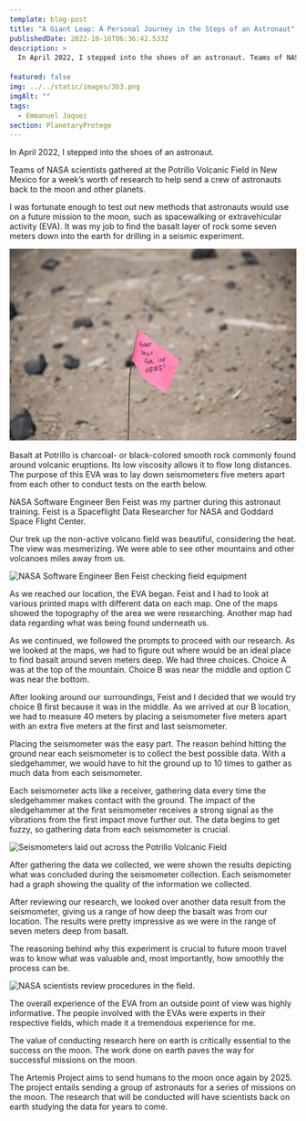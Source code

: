```yaml
---
template: blog-post
title: "A Giant Leap: A Personal Journey in the Steps of an Astronaut"
publishedDate: 2022-10-16T06:36:42.533Z
description: >
  In April 2022, I stepped into the shoes of an astronaut. Teams of NASA scientists gathered at the Potrillo Volcanic Field in New Mexico for a week’s worth of research to help send a crew of astronauts back to the moon and other planets. I was fortunate enough to test out new methods that astronauts would use on a future mission to the moon, such as spacewalking or extravehicular activity (EVA). It was my job to find the basalt layer of rock some seven meters down into the earth for drilling in a seismic experiment. 
 
featured: false
img: ../../static/images/3b3.png
imgAlt: ""
tags:
  - Emmanuel Jaquez
section: PlanetaryProtege
---
```

In April 2022, I stepped into the shoes of an astronaut.

Teams of NASA scientists gathered at the Potrillo Volcanic Field in New Mexico for a week’s worth of research to help send a crew of astronauts back to the moon and other planets.

I was fortunate enough to test out new methods that astronauts would use on a future mission to the moon, such as spacewalking or extravehicular activity (EVA). It was my job to find the basalt layer of rock some seven meters down into the earth for drilling in a seismic experiment.

![A pink flag planted in the ground in New Mexico's Potrillo Volcanic Field](../../static/images/3b1.png)

Basalt at Potrillo is charcoal- or black-colored smooth rock commonly found around volcanic eruptions. Its low viscosity allows it to flow long distances. The purpose of this EVA was to lay down seismometers five meters apart from each other to conduct tests on the earth below. 

NASA Software Engineer Ben Feist was my partner during this astronaut training. Feist is a Spaceflight Data Researcher for NASA and Goddard Space Flight Center.

Our trek up the non-active volcano field was beautiful, considering the heat. The view was mesmerizing. We were able to see other mountains and other volcanoes miles away from us.

![NASA Software Engineer Ben Feist checking field equipment](../../static/images/3b2.png)

As we reached our location, the EVA began. Feist and I had to look at various printed maps with different data on each map. One of the maps showed the topography of the area we were researching. Another map had data regarding what was being found underneath us. 

As we continued, we followed the prompts to proceed with our research. As we looked at the maps, we had to figure out where would be an ideal place to find basalt around seven meters deep. We had three choices. Choice A was at the top of the mountain. Choice B was near the middle and option C was near the bottom. 

After looking around our surroundings, Feist and I  decided that we would try choice B first because it was in the middle. As we arrived at our B location, we had to measure 40 meters by placing a seismometer five meters apart with an extra five meters at the first and last seismometer. 

Placing the seismometer was the easy part. The reason behind hitting the ground near each seismometer is to collect the best possible data. With a sledgehammer, we would have to hit the ground up to 10 times to gather as much data from each seismometer. 

Each seismometer acts like a receiver, gathering data every time the sledgehammer makes contact with the ground. The impact of the sledgehammer at the first seismometer receives a strong signal as the vibrations from the first impact move further out. The data begins to get fuzzy, so gathering data from each seismometer is crucial.

![Seismometers laid out across the Potrillo Volcanic Field](../../static/images/3b3.png)

After gathering the data we collected, we were shown the results depicting what was concluded during the seismometer collection. Each seismometer had a graph showing the quality of the information we collected. 

After reviewing our research, we looked over another data result from the seismometer, giving us a range of how deep the basalt was from our location. The results were pretty impressive as we were in the range of seven meters deep from basalt. 

The reasoning behind why this experiment is crucial to future moon travel was to know what was valuable and, most importantly, how smoothly the process can be.

![NASA scientists review procedures in the field.](../../static/images/3b4.png)

The overall experience of the EVA from an outside point of view was highly informative. The people involved with the EVAs were experts in their respective fields, which made it a tremendous experience for me. 

The value of conducting research here on earth is critically essential to the success on the moon. The work done on earth paves the way for successful missions on the moon. 

The Artemis Project aims to send humans to the moon once again by 2025. The project entails sending a group of astronauts for a series of missions on the moon. The research that will be conducted will have scientists back on earth studying the data for years to come.